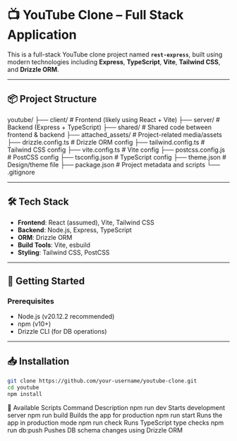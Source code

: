 # 📺 YouTube Clone – Full Stack Application

This is a full-stack YouTube clone project named **`rest-express`**, built using modern technologies including **Express**, **TypeScript**, **Vite**, **Tailwind CSS**, and **Drizzle ORM**.

---

## 📦 Project Structure

youtube/
├── client/ # Frontend (likely using React + Vite)
├── server/ # Backend (Express + TypeScript)
├── shared/ # Shared code between frontend & backend
├── attached_assets/ # Project-related media/assets
├── drizzle.config.ts # Drizzle ORM config
├── tailwind.config.ts # Tailwind CSS config
├── vite.config.ts # Vite config
├── postcss.config.js # PostCSS config
├── tsconfig.json # TypeScript config
├── theme.json # Design/theme file
├── package.json # Project metadata and scripts
└── .gitignore


---

## 🛠️ Tech Stack

- **Frontend**: React (assumed), Vite, Tailwind CSS
- **Backend**: Node.js, Express, TypeScript
- **ORM**: Drizzle ORM
- **Build Tools**: Vite, esbuild
- **Styling**: Tailwind CSS, PostCSS

---

## 🚀 Getting Started

### Prerequisites

- Node.js (v20.12.2 recommended)
- npm (v10+)
- Drizzle CLI (for DB operations)

---

## 📥 Installation

```bash
git clone https://github.com/your-username/youtube-clone.git
cd youtube
npm install
```
📌 Available Scripts
Command	Description
npm run dev	Starts development server
npm run build	Builds the app for production
npm run start	Runs the app in production mode
npm run check	Runs TypeScript type checks
npm run db:push	Pushes DB schema changes using Drizzle ORM

